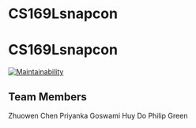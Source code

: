 # CS169Lsnapcon
# CS169Lsnapcon
[![Maintainability](https://api.codeclimate.com/v1/badges/37f946daf7559ae0570b/maintainability)](https://codeclimate.com/github/CS169LGroup/CS169Lsnapcon/maintainability)

## Team Members
Zhuowen Chen
Priyanka Goswami
Huy Do
Philip Green
